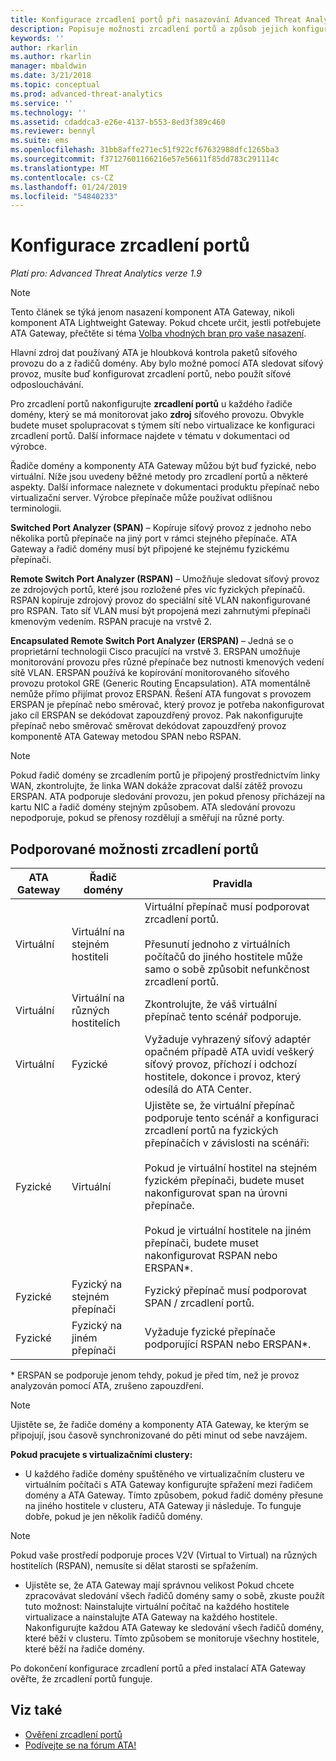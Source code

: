 ```yaml
---
title: Konfigurace zrcadlení portů při nasazování Advanced Threat Analytics | Dokumentace Microsoftu
description: Popisuje možnosti zrcadlení portů a způsob jejich konfigurace pro ATA.
keywords: ''
author: rkarlin
ms.author: rkarlin
manager: mbaldwin
ms.date: 3/21/2018
ms.topic: conceptual
ms.prod: advanced-threat-analytics
ms.service: ''
ms.technology: ''
ms.assetid: cdaddca3-e26e-4137-b553-8ed3f389c460
ms.reviewer: bennyl
ms.suite: ems
ms.openlocfilehash: 31bb8affe271ec51f922cf67632988dfc1265ba3
ms.sourcegitcommit: f37127601166216e57e56611f85dd783c291114c
ms.translationtype: MT
ms.contentlocale: cs-CZ
ms.lasthandoff: 01/24/2019
ms.locfileid: "54840233"
---
```

# <a name="configure-port-mirroring"></a>Konfigurace zrcadlení portů

*Platí pro: Advanced Threat Analytics verze 1.9*

> [!NOTE] 
> Tento článek se týká jenom nasazení komponent ATA Gateway, nikoli komponent ATA Lightweight Gateway. Pokud chcete určit, jestli potřebujete ATA Gateway, přečtěte si téma [Volba vhodných bran pro vaše nasazení](ata-capacity-planning.md#choosing-the-right-gateway-type-for-your-deployment).

Hlavní zdroj dat používaný ATA je hloubková kontrola paketů síťového provozu do a z řadičů domény. Aby bylo možné pomocí ATA sledovat síťový provoz, musíte buď konfigurovat zrcadlení portů, nebo použít síťové odposlouchávání.

Pro zrcadlení portů nakonfigurujte **zrcadlení portů** u každého řadiče domény, který se má monitorovat jako **zdroj** síťového provozu. Obvykle budete muset spolupracovat s týmem sítí nebo virtualizace ke konfiguraci zrcadlení portů.
Další informace najdete v tématu v dokumentaci od výrobce.

Řadiče domény a komponenty ATA Gateway můžou být buď fyzické, nebo virtuální. Níže jsou uvedeny běžné metody pro zrcadlení portů a některé aspekty. Další informace naleznete v dokumentaci produktu přepínač nebo virtualizační server. Výrobce přepínače může používat odlišnou terminologii.

**Switched Port Analyzer (SPAN)** – Kopíruje síťový provoz z jednoho nebo několika portů přepínače na jiný port v rámci stejného přepínače. ATA Gateway a řadič domény musí být připojené ke stejnému fyzickému přepínači.

**Remote Switch Port Analyzer (RSPAN)** – Umožňuje sledovat síťový provoz ze zdrojových portů, které jsou rozložené přes víc fyzických přepínačů. RSPAN kopíruje zdrojový provoz do speciální sítě VLAN nakonfigurované pro RSPAN. Tato síť VLAN musí být propojená mezi zahrnutými přepínači kmenovým vedením. RSPAN pracuje na vrstvě 2.

**Encapsulated Remote Switch Port Analyzer (ERSPAN)** – Jedná se o proprietární technologii Cisco pracující na vrstvě 3. ERSPAN umožňuje monitorování provozu přes různé přepínače bez nutnosti kmenových vedení sítě VLAN. ERSPAN používá ke kopírování monitorovaného síťového provozu protokol GRE (Generic Routing Encapsulation). ATA momentálně nemůže přímo přijímat provoz ERSPAN. Řešení ATA fungovat s provozem ERSPAN je přepínač nebo směrovač, který provoz je potřeba nakonfigurovat jako cíl ERSPAN se dekódovat zapouzdřený provoz. Pak nakonfigurujte přepínač nebo směrovač směrovat dekódovat zapouzdřený provoz komponentě ATA Gateway metodou SPAN nebo RSPAN.

> [!NOTE]
> Pokud řadič domény se zrcadlením portů je připojený prostřednictvím linky WAN, zkontrolujte, že linka WAN dokáže zpracovat další zátěž provozu ERSPAN.
> ATA podporuje sledování provozu, jen pokud přenosy přicházejí na kartu NIC a řadič domény stejným způsobem. ATA sledování provozu nepodporuje, pokud se přenosy rozdělují a směřují na různé porty.

## <a name="supported-port-mirroring-options"></a>Podporované možnosti zrcadlení portů

|ATA Gateway|Řadič domény|Pravidla|
|---------------|---------------------|------------------|
|Virtuální|Virtuální na stejném hostiteli|Virtuální přepínač musí podporovat zrcadlení portů.<br /><br />Přesunutí jednoho z virtuálních počítačů do jiného hostitele může samo o sobě způsobit nefunkčnost zrcadlení portů.|
|Virtuální|Virtuální na různých hostitelích|Zkontrolujte, že váš virtuální přepínač tento scénář podporuje.|
|Virtuální|Fyzické|Vyžaduje vyhrazený síťový adaptér opačném případě ATA uvidí veškerý síťový provoz, příchozí i odchozí hostitele, dokonce i provoz, který odesílá do ATA Center.|
|Fyzické|Virtuální|Ujistěte se, že virtuální přepínač podporuje tento scénář a konfiguraci zrcadlení portů na fyzických přepínačích v závislosti na scénáři:<br /><br />Pokud je virtuální hostitel na stejném fyzickém přepínači, budete muset nakonfigurovat span na úrovni přepínače.<br /><br />Pokud je virtuální hostitele na jiném přepínači, budete muset nakonfigurovat RSPAN nebo ERSPAN&#42;.|
|Fyzické|Fyzický na stejném přepínači|Fyzický přepínač musí podporovat SPAN / zrcadlení portů.|
|Fyzické|Fyzický na jiném přepínači|Vyžaduje fyzické přepínače podporující RSPAN nebo ERSPAN&#42;.|

&#42; ERSPAN se podporuje jenom tehdy, pokud je před tím, než je provoz analyzován pomocí ATA, zrušeno zapouzdření.

> [!NOTE]
> Ujistěte se, že řadiče domény a komponenty ATA Gateway, ke kterým se připojují, jsou časově synchronizované do pěti minut od sebe navzájem.

**Pokud pracujete s virtualizačními clustery:**

-   U každého řadiče domény spuštěného ve virtualizačním clusteru ve virtuálním počítači s ATA Gateway konfigurujte spřažení mezi řadičem domény a ATA Gateway. Tímto způsobem, pokud řadič domény přesune na jiného hostitele v clusteru, ATA Gateway ji následuje. To funguje dobře, pokud je jen několik řadičů domény.

> [!NOTE]
> Pokud vaše prostředí podporuje proces V2V (Virtual to Virtual) na různých hostitelích (RSPAN), nemusíte si dělat starosti se spřažením.

-   Ujistěte se, že ATA Gateway mají správnou velikost Pokud chcete zpracovávat sledování všech řadičů domény samy o sobě, zkuste použít tuto možnost: Nainstalujte virtuální počítač na každého hostitele virtualizace a nainstalujte ATA Gateway na každého hostitele. Nakonfigurujte každou ATA Gateway ke sledování všech řadičů domény, které běží v clusteru. Tímto způsobem se monitoruje všechny hostitele, které běží na řadiče domény.

Po dokončení konfigurace zrcadlení portů a před instalací ATA Gateway ověřte, že zrcadlení portů funguje.

## <a name="see-also"></a>Viz také
- [Ověření zrcadlení portů](validate-port-mirroring.md)
- [Podívejte se na fórum ATA!](https://social.technet.microsoft.com/Forums/security/home?forum=mata)

